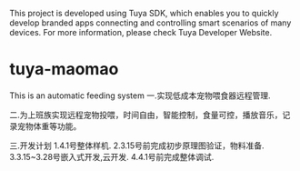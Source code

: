 This project is developed using Tuya SDK, which enables you to quickly develop branded apps connecting and controlling smart scenarios of many devices.         For more information, please check Tuya Developer Website.
# tuya-maomao
This is an automatic feeding system 
一.实现低成本宠物喂食器远程管理.

二.为上班族实现远程宠物投喂，时间自由，智能控制，食量可控，播放音乐，记录宠物体重等功能。

三.开发计划
   1.4.1号整体样机.
   2.3.15号前完成初步原理图验证，物料准备.
   3.3.15~3.28号嵌入式开发,云开发.
   4.4.1号前完成整体调试.
   
